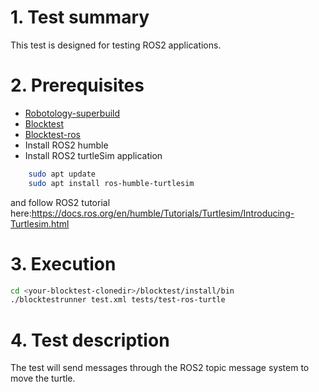 # 1. Test summary
This test is designed for testing ROS2 applications.

# 2. Prerequisites
- [Robotology-superbuild](https://github.com/robotology/robotology-superbuild)
- [Blocktest](https://github.com/robotology/blocktest)
- [Blocktest-ros](https://github.com/robotology/blocktest-ros-plugins)
- Install ROS2 humble
- Install ROS2 turtleSim application
```bash
    sudo apt update
    sudo apt install ros-humble-turtlesim
   ```
   and follow ROS2 tutorial here:https://docs.ros.org/en/humble/Tutorials/Turtlesim/Introducing-Turtlesim.html

# 3. Execution
```bash
cd <your-blocktest-clonedir>/blocktest/install/bin
./blocktestrunner test.xml tests/test-ros-turtle
```

# 4. Test description
The test will send messages through the ROS2 topic message system to move the turtle.